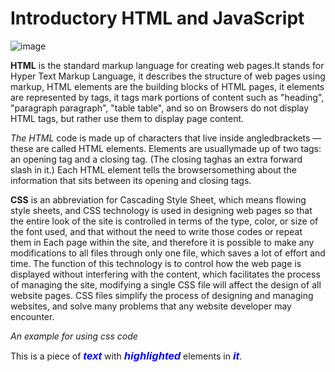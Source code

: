 #  Introductory HTML and JavaScript

![image](https://e7.pngegg.com/pngimages/658/623/png-clipart-cascading-style-sheets-html-web-development-javascript-web-browser-vs-miscellaneous-blue.png)

**HTML** is the standard markup language for creating web pages.It stands for Hyper Text Markup Language, it describes the structure of web pages using markup,
HTML elements are the building blocks of HTML pages, it elements are represented by tags, it tags mark portions of content such as "heading", "paragraph paragraph", "table table", and so on Browsers do not display HTML tags, but rather use them to display page content.

*The HTML* code is made up of characters that live inside angledbrackets — these are called HTML elements. Elements are usuallymade up of two tags: an opening tag and a closing tag. (The closing taghas an extra forward slash in it.) Each HTML element tells the browsersomething about the information that sits between its opening and closing tags.


**CSS** is an abbreviation for Cascading Style Sheet, which means flowing style sheets, and CSS technology is used in designing web pages so that the entire look of the site is controlled in terms of the type, color, or size of the font used, and that without the need to write those codes or repeat them in Each page within the site, and therefore it is possible to make any modifications to all files through only one file, which saves a lot of effort and time. The function of this technology is to control how the web page is displayed without interfering with the content, which facilitates the process of managing the site, modifying a single CSS file will affect the design of all website pages. CSS files simplify the process of designing and managing websites, and solve many problems that any website developer may encounter.


*An example for using css code*

<style type="text/css">
.highlight {
	color: Blue;
	font-style: italic;
	font-weight: bold;
	font-size: 120%;
	font-family: Tahoma, Verdana, Arial;
}
</style>

This is a piece of
<span class="highlight">text</span> with
<span class="highlight">highlighted</span> elements in
<span class="highlight">it</span>.























